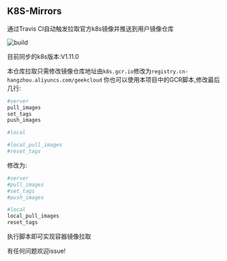 ## K8S-Mirrors

通过Travis CI自动触发拉取官方k8s镜像并推送到用户镜像仓库

![build](https://travis-ci.org/Mr-Linus/k8s-mirrors.svg?branch=master)

目前同步的k8s版本:V1.11.0

本仓库拉取只需修改镜像仓库地址由`k8s.gcr.io`修改为`registry.cn-hangzhou.aliyuncs.com/geekcloud`
你也可以使用本项目中的GCR脚本,修改最后几行:
```bash
#server
pull_images
set_tags
push_images

#local

#local_pull_images
#reset_tags
```
修改为:
```bash
#server
#pull_images
#set_tags
#push_images

#local
local_pull_images
reset_tags
```
执行脚本即可实现容器镜像拉取

有任何问题欢迎issue!